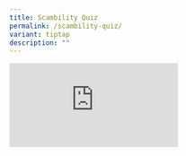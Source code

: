 ```yaml
---
title: Scambility Quiz
permalink: /scambility-quiz/
variant: tiptap
description: ""
---
```

<div class="iframe-wrapper">
<iframe allowfullscreen="true" frameborder="0" src="https://www.checkfirst.gov.sg/c/d39aa3ab-8ca6-4712-a31a-15eb16afcd4a"></iframe>
</div>
<p></p>